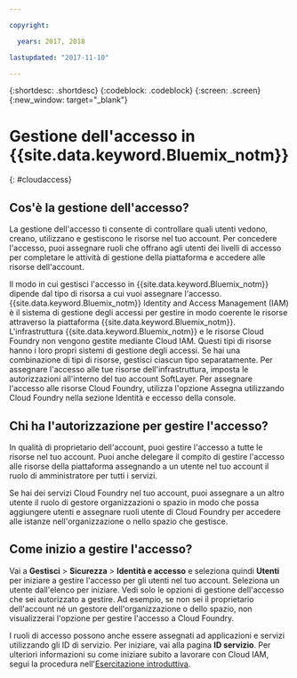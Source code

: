 ```yaml
---

copyright:

  years: 2017, 2018

lastupdated: "2017-11-10"

---
```


{:shortdesc: .shortdesc}
{:codeblock: .codeblock}
{:screen: .screen}
{:new_window: target="_blank"}

# Gestione dell'accesso in {{site.data.keyword.Bluemix_notm}}
{: #cloudaccess}

## Cos'è la gestione dell'accesso?

La gestione dell'accesso ti consente di controllare quali utenti vedono, creano, utilizzano e gestiscono le risorse nel tuo account. Per concedere l'accesso, puoi assegnare ruoli che offrano agli utenti dei livelli di accesso per completare le attività di gestione della piattaforma e accedere alle risorse dell'account.

Il modo in cui gestisci l'accesso in {{site.data.keyword.Bluemix_notm}} dipende dal tipo di risorsa a cui vuoi assegnare l'accesso. {{site.data.keyword.Bluemix_notm}} Identity and Access Management (IAM) è il sistema di gestione degli accessi per gestire in modo coerente le risorse attraverso la piattaforma {{site.data.keyword.Bluemix_notm}}. L'infrastruttura {{site.data.keyword.Bluemix_notm}} e le risorse Cloud Foundry non vengono gestite mediante Cloud IAM. Questi tipi di risorse hanno i loro propri sistemi di gestione degli accessi. Se hai una combinazione di tipi di risorse, gestisci ciascun tipo separatamente. Per assegnare l'accesso alle tue risorse dell'infrastruttura, imposta le autorizzazioni all'interno del tuo account SoftLayer. Per assegnare l'accesso alle risorse Cloud Foundry, utilizza l'opzione Assegna utilizzando Cloud Foundry nella sezione Identità e eccesso della console.

## Chi ha l'autorizzazione per gestire l'accesso?

In qualità di proprietario dell'account, puoi gestire l'accesso a tutte le risorse nel tuo account. Puoi anche delegare il compito di gestire l'accesso alle risorse della piattaforma assegnando a un utente nel tuo account il ruolo di amministratore per tutti i servizi.

Se hai dei servizi Cloud Foundry nel tuo account, puoi assegnare a un altro utente il ruolo di gestore organizzazioni o spazio in modo che possa aggiungere utenti e assegnare ruoli utente di Cloud Foundry per accedere alle istanze nell'organizzazione o nello spazio che gestisce.


## Come inizio a gestire l'accesso?

Vai a **Gestisci** &gt; **Sicurezza** &gt; **Identità e accesso** e seleziona quindi **Utenti** per iniziare a gestire l'accesso per gli utenti nel tuo account. Seleziona un utente dall'elenco per iniziare. Vedi solo le opzioni di gestione dell'accesso che sei autorizzato a gestire. Ad esempio, se non sei il proprietario dell'account né un gestore dell'organizzazione o dello spazio, non visualizzerai l'opzione per gestire l'accesso a Cloud Foundry.

I ruoli di accesso possono anche essere assegnati ad applicazioni e servizi utilizzando gli ID di servizio. Per iniziare, vai alla pagina **ID servizio**. Per ulteriori informazioni su come iniziare subito a lavorare con Cloud IAM, segui la procedura nell'[Esercitazione introduttiva](/docs/iam/quickstart.html#getstarted).
